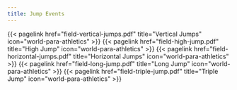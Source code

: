 ```yaml
---
title: Jump Events
---
```

</section>

<section class="flex flex-col flex-wrap min-w-full mt-4 sm:min-w-0">
{{< pagelink href="field-vertical-jumps.pdf" title="Vertical Jumps" icon="world-para-athletics" >}}
{{< pagelink href="field-high-jump.pdf" title="High Jump" icon="world-para-athletics" >}}
{{< pagelink href="field-horizontal-jumps.pdf" title="Horizontal Jumps" icon="world-para-athletics" >}}
{{< pagelink href="field-long-jump.pdf" title="Long Jump" icon="world-para-athletics" >}}
{{< pagelink href="field-triple-jump.pdf" title="Triple Jump" icon="world-para-athletics" >}}